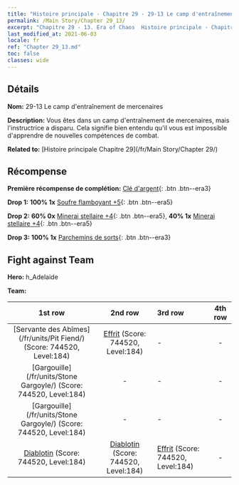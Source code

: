 ```yaml
---
title: "Histoire principale - Chapitre 29 - 29-13 Le camp d'entraînement de mercenaires"
permalink: /Main Story/Chapter 29_13/
excerpt: "Chapitre 29 - 13. Era of Chaos  Histoire principale - Chapitre 29_13. 29-13 Le camp d'entraînement de mercenaires"
last_modified_at: 2021-06-03
locale: fr
ref: "Chapter 29_13.md"
toc: false
classes: wide
---
```


## Détails

 **Nom:** 29-13 Le camp d'entraînement de mercenaires

 **Description:** Vous êtes dans un camp d'entraînement de mercenaires, mais l'instructrice a disparu. Cela signifie bien entendu qu'il vous est impossible d'apprendre de nouvelles compétences de combat.

 **Related to:** [Histoire principale Chapitre 29](/fr/Main Story/Chapter 29/)

## Récompense

 **Première récompense de complétion:** [Clé d'argent](/ItemsFR/con_693/){: .btn .btn--era3}

 **Drop 1:** **100% 1x** [Soufre flamboyant +5](/ItemsFR/mat_99/){: .btn .btn--era5}

 **Drop 2:** **60% 0x** [Minerai stellaire +4](/ItemsFR/mat_89/){: .btn .btn--era5}, **40% 1x** [Minerai stellaire +4](/ItemsFR/mat_89/){: .btn .btn--era5}

 **Drop 3:** **100% 1x** [Parchemins de sorts](/ItemsFR/con_694/){: .btn .btn--era3}


## Fight against Team
 **Hero:** h_Adelaide

 **Team:**


  | 1st row | 2nd row | 3rd row | 4th row |
  |:----:|:----:|:----|:----:|
  | [Servante des Abîmes](/fr/units/Pit Fiend/) (Score: 744520, Level:184)  | [Effrit](/fr/units/Efreeti/) (Score: 744520, Level:184)  | - | - |
  | [Gargouille](/fr/units/Stone Gargoyle/) (Score: 744520, Level:184)  | - | - | - |
  | [Gargouille](/fr/units/Stone Gargoyle/) (Score: 744520, Level:184)  | - | - | - |
  | [Diablotin](/fr/units/Imp/) (Score: 744520, Level:184)  | [Diablotin](/fr/units/Imp/) (Score: 744520, Level:184)  | [Effrit](/fr/units/Efreeti/) (Score: 744520, Level:184)  | - |



